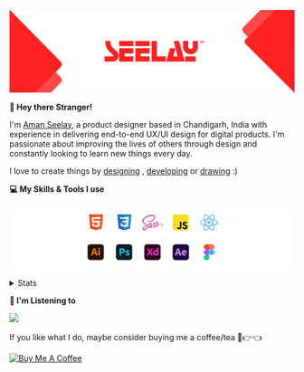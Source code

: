 [![banner](./images/seelay.svg)](https://www.seelay.in)

**👋 Hey there Stranger!**

I'm [Aman Seelay](https://www.seelay.in), a product designer based in Chandigarh, India with experience in delivering end-to-end UX/UI design for digital products. I'm passionate about improving the lives of others through design and constantly looking to learn new things every day.

I love to create things by [designing](https://www.seelay.in/#work) , [developing](https://www.seelay.in/#projects) or [drawing](https://art.seelay.in) :)

**💻 My Skills & Tools I use**

[![banner](./images/skills&tools.svg)](https://www.seelay.in/about)

<details>
  <summary>Stats</summary>

---

<!--START_SECTION:waka-->
![Profile Views](http://img.shields.io/badge/Profile%20Views-7-blue)

**🐱 My GitHub Data** 

> 🏆 16 Contributions in the Year 2023
 > 
> 📦 684.2 kB Used in GitHub's Storage 
 > 
> 💼 Opted to Hire
 > 
> 📜 1 Public Repository 
 > 
> 🔑 43 Private Repositories  
 > 
**I'm a Night 🦉** 

```text
🌞 Morning    140 commits    ████░░░░░░░░░░░░░░░░░░░░░   18.35% 
🌆 Daytime    107 commits    ███░░░░░░░░░░░░░░░░░░░░░░   14.02% 
🌃 Evening    191 commits    ██████░░░░░░░░░░░░░░░░░░░   25.03% 
🌙 Night      325 commits    ██████████░░░░░░░░░░░░░░░   42.6%

```
📅 **I'm Most Productive on Sunday** 

```text
Monday       149 commits    █████░░░░░░░░░░░░░░░░░░░░   19.53% 
Tuesday      118 commits    ███░░░░░░░░░░░░░░░░░░░░░░   15.47% 
Wednesday    82 commits     ██░░░░░░░░░░░░░░░░░░░░░░░   10.75% 
Thursday     90 commits     ███░░░░░░░░░░░░░░░░░░░░░░   11.8% 
Friday       64 commits     ██░░░░░░░░░░░░░░░░░░░░░░░   8.39% 
Saturday     96 commits     ███░░░░░░░░░░░░░░░░░░░░░░   12.58% 
Sunday       164 commits    █████░░░░░░░░░░░░░░░░░░░░   21.49%

```


📊 **This Week I Spent My Time On** 

```text
⌚︎ Time Zone: Asia/Kolkata

💬 Programming Languages: 
No Activity Tracked This Week

🔥 Editors: 
No Activity Tracked This Week

💻 Operating System: 
No Activity Tracked This Week

```

**I Mostly Code in JavaScript** 

```text
JavaScript               30 repos            ████████████████░░░░░░░░░   66.67% 
TypeScript               15 repos            ████████░░░░░░░░░░░░░░░░░   33.33%

```



 Last Updated on 20/01/2023 06:42:44 UTC
<!--END_SECTION:waka-->

---

 </details>

**🎵 I'm Listening to**

<object data="https://now-play.vercel.app/api/generate?uid=7a17a86e-d6b7-43b5-8d9c-1d6dae42a779" >

  <img src="https://now-play.vercel.app/api/generate?uid=7a17a86e-d6b7-43b5-8d9c-1d6dae42a779" />

</object>

If you like what I do, maybe consider buying me a coffee/tea 🥺👉👈

<a href="https://www.buymeacoffee.com/seelay" target="_blank"><img src="https://cdn.buymeacoffee.com/buttons/v2/default-red.png" alt="Buy Me A Coffee" width="150" ></a>

